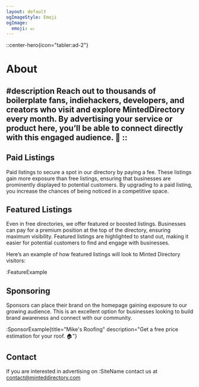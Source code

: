 ```yaml
---
layout: default
ogImageStyle: Emoji
ogImage:
  emoji: 💶
---
```


::center-hero{icon="tabler:ad-2"}
# About

#description
Reach out to thousands of boilerplate fans, indiehackers, developers, and creators who visit and explore MintedDirectory every month. By advertising your service or product here, you’ll be able to connect directly with this engaged audience. :rocket:
::
---

## Paid Listings
Paid listings  to secure a spot in our directory by paying a fee. These listings gain more exposure than free listings, ensuring that businesses are prominently displayed to potential customers. By upgrading to a paid listing, you increase the chances of being noticed in a competitive space.

## Featured Listings
Even in free directories, we offer featured or boosted listings. Businesses can pay for a premium position at the top of the directory, ensuring maximum visibility. Featured listings are highlighted to stand out, making it easier for potential customers to find and engage with businesses.

Here’s an example of how featured listings will look to Minted Directory visitors:

:FeatureExample

## Sponsoring
Sponsors can place their brand on the homepage gaining exposure to our growing audience. This is an excellent option for businesses looking to build brand awareness and connect with our community.

:SponsorExample{title="Mike's Roofing" description="Get a free price estimation for your roof. 🏠"}

## Contact

If you are interested in advertising on :SiteName contact us at [contact@minteddirectory.com](mailto:contact@minteddirectory.com)
